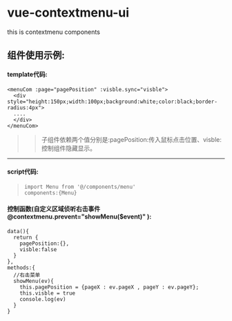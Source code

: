 # vue-contextmenu-ui
this is contextmenu components
## 组件使用示例:
#### template代码:
```
<menuCom :page="pagePosition" :visble.sync="visble">
  <div style="height:150px;width:100px;background:white;color:black;border-radius:4px">
  ....
  </div>
</menuCom>
```

>>子组件依赖两个值分别是:pagePosition:传入鼠标点击位置、visble:控制组件隐藏显示。
---

#### script代码:
>```import Menu from '@/components/menu'``` 
><br>```components:{Menu}```</br>
#### 控制函数(自定义区域侦听右击事件 @contextmenu.prevent="showMenu($event)" ):
```
data(){
  return {
    pagePosition:{},
    visble:false
  }
},
methods:{
  //右击菜单
  showMenu(ev){
    this.pagePosition = {pageX : ev.pageX , pageY : ev.pageY};
    this.visble = true
    console.log(ev)
  }
}
```

